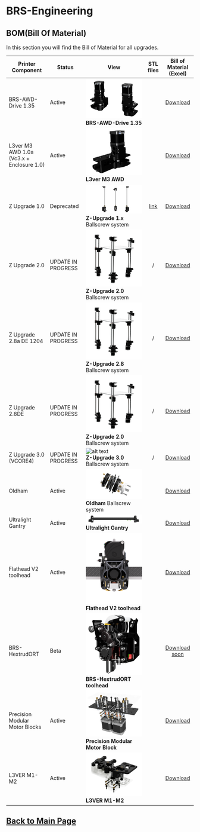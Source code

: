 
# BRS-Engineering  
## BOM(Bill Of Material)

In this section you will find the Bill of Material for all upgrades. 

Printer Component|Status|View|STL files|Bill of Material (Excel)
-----------------|------|-----------------------------------| :----: |  :---------------:
BRS-AWD-Drive 1.35|Active|![alt text](/image/awd.PNG)<br> **BRS-AWD-Drive 1.35** ||[Download](https://docs.google.com/spreadsheets/d/1lZiieI_m1PFYK_gN3xTSUbtMcLak3CRZo3O83WT3AfU/edit?usp=sharing)
L3ver M3 AWD 1.0a (Vc3.x + Enclosure 1.0)|Active|![alt text](/image/m3v1.png)<br> **L3ver M3 AWD** ||[Download](https://docs.google.com/spreadsheets/d/1m4azE54TQerhyBI3S39cNwWqPLjUHiSjp3UHa-RHm1U/edit?usp=sharing)
Z Upgrade 1.0|Deprecated|![alt text](/image/Complete.PNG)<br> **Z-Upgrade 1.x** Ballscrew system|[link](https://www.thingiverse.com/thing:4978199)|[Download](/bom/BOM_ZU_160-165-166.xlsx)  
Z Upgrade 2.0|UPDATE IN PROGRESS|![alt text](/image/ZU201.png)<br> **Z-Upgrade 2.0** Ballscrew system|/|[Download](/bom/BOM-ZU2.pdf)  
Z Upgrade 2.8a DE 1204|UPDATE IN PROGRESS|![alt text](/image/ZU201.png)<br> **Z-Upgrade 2.8** Ballscrew system|/|[Download](/bom/BOM-ZU2.pdf)  
Z Upgrade 2.8DE|UPDATE IN PROGRESS|![alt text](/image/ZU201.png)<br> **Z-Upgrade 2.0** Ballscrew system|/|[Download]()  
Z Upgrade 3.0 (VCORE4) |UPDATE IN PROGRESS|![alt text](/image/Z-upgrade-3.0.png)<br> **Z-Upgrade 3.0** Ballscrew system|/|[Download]()  
Oldham|Active|![alt text](/image/oldham.png)<br> **Oldham** Ballscrew system||[Download](/bom/BOM_RINGS-22.pdf)  
Ultralight Gantry|Active|![alt text](/image/gantry2.png)<br> **Ultralight Gantry** ||[Download](/bom/BOM.xlsx)  
Flathead V2 toolhead|Active|![alt text](/image/mosquito1.PNG)<br> **Flathead V2 toolhead** ||[Download](/bom/BOM_Flatheadv2.xlsx) 
BRS-HextrudORT|Beta|![alt text](/image/BRSh1.png)<br> **BRS-HextrudORT toolhead** ||[Download soon]() 
Precision Modular Motor Blocks|Active|![alt text](/image/motorblock.png)<br> **Precision Modular Motor Block** ||[Download](/bom/BOM_PMH.xlsx) 
L3VER M1-M2|Active|![alt text](/image/skeleton.png)<br> **L3VER M1-M2** ||[Download](/bom/BOM-M1-M2.pdf)





## [Back to Main Page](/readme.md)
